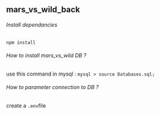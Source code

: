 ## mars_vs_wild_back

###### Install dependancies
```npm install```

###### How to install mars_vs_wild DB ?
use this command in mysql : 
```mysql > source Databases.sql;```

###### How to parameter connection to DB ?
create a ```.env```file
